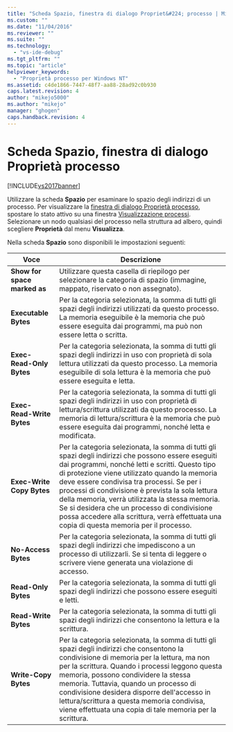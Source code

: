 ```yaml
---
title: "Scheda Spazio, finestra di dialogo Propriet&#224; processo | Microsoft Docs"
ms.custom: ""
ms.date: "11/04/2016"
ms.reviewer: ""
ms.suite: ""
ms.technology: 
  - "vs-ide-debug"
ms.tgt_pltfrm: ""
ms.topic: "article"
helpviewer_keywords: 
  - "Proprietà processo per Windows NT"
ms.assetid: c4de1866-7447-48f7-aa88-28ad92c0b930
caps.latest.revision: 4
author: "mikejo5000"
ms.author: "mikejo"
manager: "ghogen"
caps.handback.revision: 4
---
```

# Scheda Spazio, finestra di dialogo Propriet&#224; processo
[!INCLUDE[vs2017banner](../code-quality/includes/vs2017banner.md)]

Utilizzare la scheda **Spazio** per esaminare lo spazio degli indirizzi di un processo.  Per visualizzare la [finestra di dialogo Proprietà processo](../debugger/process-properties-dialog-box.md), spostare lo stato attivo su una finestra [Visualizzazione processi](../debugger/processes-view.md).  Selezionare un nodo qualsiasi del processo nella struttura ad albero, quindi scegliere **Proprietà** dal menu **Visualizza**.  
  
 Nella scheda **Spazio** sono disponibili le impostazioni seguenti:  
  
|Voce|Descrizione|  
|----------|-----------------|  
|**Show for space marked as**|Utilizzare questa casella di riepilogo per selezionare la categoria di spazio \(immagine, mappato, riservato o non assegnato\).|  
|**Executable Bytes**|Per la categoria selezionata, la somma di tutti gli spazi degli indirizzi utilizzati da questo processo.  La memoria eseguibile è la memoria che può essere eseguita dai programmi, ma può non essere letta o scritta.|  
|**Exec\-Read\-Only Bytes**|Per la categoria selezionata, la somma di tutti gli spazi degli indirizzi in uso con proprietà di sola lettura utilizzati da questo processo.  La memoria eseguibile di sola lettura è la memoria che può essere eseguita e letta.|  
|**Exec\-Read\-Write Bytes**|Per la categoria selezionata, la somma di tutti gli spazi degli indirizzi in uso con proprietà di lettura\/scrittura utilizzati da questo processo.  La memoria di lettura\/scrittura è la memoria che può essere eseguita dai programmi, nonché letta e modificata.|  
|**Exec\-Write Copy Bytes**|Per la categoria selezionata, la somma di tutti gli spazi degli indirizzi che possono essere eseguiti dai programmi, nonché letti e scritti.  Questo tipo di protezione viene utilizzato quando la memoria deve essere condivisa tra processi.  Se per i processi di condivisione è prevista la sola lettura della memoria, verrà utilizzata la stessa memoria.  Se si desidera che un processo di condivisione possa accedere alla scrittura, verrà effettuata una copia di questa memoria per il processo.|  
|**No\-Access Bytes**|Per la categoria selezionata, la somma di tutti gli spazi degli indirizzi che impediscono a un processo di utilizzarli.  Se si tenta di leggere o scrivere viene generata una violazione di accesso.|  
|**Read\-Only Bytes**|Per la categoria selezionata, la somma di tutti gli spazi degli indirizzi che possono essere eseguiti e letti.|  
|**Read\-Write Bytes**|Per la categoria selezionata, la somma di tutti gli spazi degli indirizzi che consentono la lettura e la scrittura.|  
|**Write\-Copy Bytes**|Per la categoria selezionata, la somma di tutti gli spazi degli indirizzi che consentono la condivisione di memoria per la lettura, ma non per la scrittura.  Quando i processi leggono questa memoria, possono condividere la stessa memoria.  Tuttavia, quando un processo di condivisione desidera disporre dell'accesso in lettura\/scrittura a questa memoria condivisa, viene effettuata una copia di tale memoria per la scrittura.|
